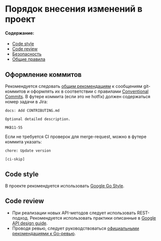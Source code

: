 # Порядок внесения изменений в проект

#### Содержание:
- [Code style](/CONTRIBUTING.md#code-style)
- [Code review](/CONTRIBUTING.md#code-review)
- [Безопасность](/CONTRIBUTING.md#%D0%B1%D0%B5%D0%B7%D0%BE%D0%BF%D0%B0%D1%81%D0%BD%D0%BE%D1%81%D1%82%D1%8C)
- [Общие правила](/CONTRIBUTING.md#%D0%BE%D0%B1%D1%89%D0%B8%D0%B5-%D0%BF%D1%80%D0%B0%D0%B2%D0%B8%D0%BB%D0%B0)

## Оформление коммитов
Рекомендуется следовать [общим рекомендациям][Common git messages src] к сообщениям git-коммитов и оформлять их в
соответствии с правилами [Conventional Commits][Conventional commits src]. В футере коммита (если это не hotfix) должен
содержаться номер задачи в Jira:
```
docs: Add CONTRIBUTING.md

Optional detailed description.

MKB11-55
```

Если не требуется CI проверок для merge-request, можно в футере коммита указать:
```
chore: Update version

[ci-skip]
```

## Code style
В проекте рекомендуется использовать [Google Go Style][Google Go Style src].

## Code review
- При реализации новых API-методов следует использовать REST-подход. Рекомендуется использовать практики описанные в [Google API design guide][Google API design guide].
- Проводя ревью, следует руководствоваться [официальными рекомендациями к Go-ревью][Review comments].

[Conventional commits src]: https://conventionalcommits.org
[Common git messages src]: https://tbaggery.com/2008/04/19/a-note-about-git-commit-messages.html
[Review comments]: https://github.com/golang/go/wiki/CodeReviewComments
[Google Go Style src]: https://google.github.io/styleguide/go
[Google API design guide]: https://cloud.google.com/apis/design